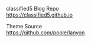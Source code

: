 classified5 Blog Repo   
https://classified5.github.io  
  
Theme Source  
https://github.com/poole/lanyon
